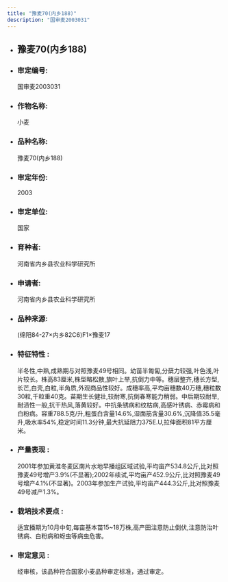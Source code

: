 ```yaml
---
title: "豫麦70(内乡188)"
description: "国审麦2003031"
---
```

* ## 豫麦70(内乡188)
* ###  审定编号:  
   国审麦2003031

*  ### 作物名称:  
   小麦

*   ###  品种名称: 
    豫麦70(内乡188)

*   ### 审定年份: 
    2003

*   ### 审定单位:  
    国家

*   ### 育种者:  
    河南省内乡县农业科学研究所

*   ### 申请者:  
    河南省内乡县农业科学研究所

*   ### 品种来源:  
    (绵阳84-27×内乡82C6)F1×豫麦17

*   ### 特征特性 : 
    半冬性,中熟,成熟期与对照豫麦49号相同。幼苗半匍匐,分蘖力较强,叶色浅,叶片较长。株高83厘米,株型略松散,旗叶上举,抗倒力中等。穗层整齐,穗长方型,长芒,白壳,白粒,半角质,外观商品性较好。成穗率高,平均亩穗数40万穗,穗粒数30粒,千粒重40克。苗期生长健壮,较耐寒,抗倒春寒能力稍弱。中后期较耐旱,耐渍性一般,抗干热风,落黄较好。中抗条锈病和纹枯病,高感叶锈病、赤霉病和白粉病。容重788.5克/升,粗蛋白含量14.6%,湿面筋含量30.6%,沉降值35.5毫升,吸水率54%,稳定时间11.3分钟,最大抗延阻力375E.U,拉伸面积81平方厘米。

*   ### 产量表现 : 
    2001年参加黄淮冬麦区南片水地早播组区域试验,平均亩产534.8公斤,比对照豫麦49号增产3.9%(不显著);2002年续试,平均亩产452.9公斤,比对照豫麦49号增产4.1%(不显著)。2003年参加生产试验,平均亩产444.3公斤,比对照豫麦49号减产1.3%。

*   ### 栽培技术要点 : 
    适宜播期为10月中旬,每亩基本苗15~18万株,高产田注意防止倒伏,注意防治叶锈病、白粉病和蚜虫等病虫危害。

*   ### 审定意见 : 
    经审核，该品种符合国家小麦品种审定标准，通过审定。
